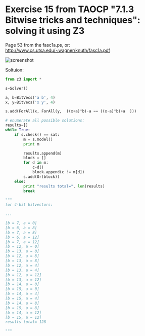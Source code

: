 # Exercise 15 from TAOCP "7.1.3 Bitwise tricks and techniques": solving it using Z3

Page 53 from the fasc1a.ps, or: http://www.cs.utsa.edu/~wagner/knuth/fasc1a.pdf

![screenshot](https://raw.githubusercontent.com/DennisYurichev/random_notes/master/Z3/Knuth_7_1_3/exercise_15/page53.png)

Soltuion:

```python
from z3 import *

s=Solver()

a, b=BitVecs('a b', 4)
x, y=BitVecs('x y', 4)

s.add(ForAll(x, ForAll(y,  ((x+a)^b)-a == ((x-a)^b)+a  )))

# enumerate all possible solutions:
results=[]
while True:
    if s.check() == sat:
        m = s.model()
        print m

        results.append(m)
        block = []
        for d in m:
            c=d()
            block.append(c != m[d])
        s.add(Or(block))
    else:
        print "results total=", len(results)
        break

"""
for 4-bit bitvectors:

...

[b = 7, a = 0]
[b = 6, a = 8]
[b = 7, a = 8]
[b = 6, a = 12]
[b = 7, a = 12]
[b = 12, a = 0]
[b = 13, a = 0]
[b = 12, a = 8]
[b = 13, a = 8]
[b = 12, a = 4]
[b = 13, a = 4]
[b = 12, a = 12]
[b = 13, a = 12]
[b = 14, a = 0]
[b = 15, a = 0]
[b = 14, a = 4]
[b = 15, a = 4]
[b = 14, a = 8]
[b = 15, a = 8]
[b = 14, a = 12]
[b = 15, a = 12]
results total= 128

"""
```

